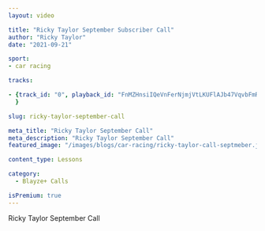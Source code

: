 ```yaml
---
layout: video

title: "Ricky Taylor September Subscriber Call"
author: "Ricky Taylor"
date: "2021-09-21"

sport:
- car racing

tracks:

- {track_id: "0", playback_id: "FnMZHnsiIQeVnFerNjmjVtLKUFlAJb47VqvbFmRwd9w", lesson_name: "Ricky Taylor September Call", lesson_desc: "Ricky Taylor September Call<br /> <br />"
  }

slug: ricky-taylor-september-call

meta_title: "Ricky Taylor September Call"
meta_description: "Ricky Taylor September Call"
featured_image: "/images/blogs/car-racing/ricky-taylor-call-septmeber.jpg"

content_type: Lessons

category:
  - Blayze+ Calls

isPremium: true
---
```


Ricky Taylor September Call